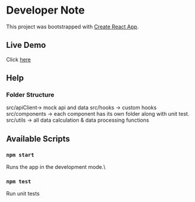 

# Developer Note

This project was bootstrapped with [Create React App](https://github.com/facebook/create-react-app).

## Live Demo
Click [here](https://ivancheng1214.github.io/react-rewards-calculator/)

## Help

### Folder Structure

src/apiClient-> mock api and data
src/hooks -> custom hooks
src/components -> each component has its own folder along with unit test.
src/utils -> all data calculation & data processing functions



## Available Scripts

### `npm start`
Runs the app in the development mode.\

### `npm test`
Run unit tests
